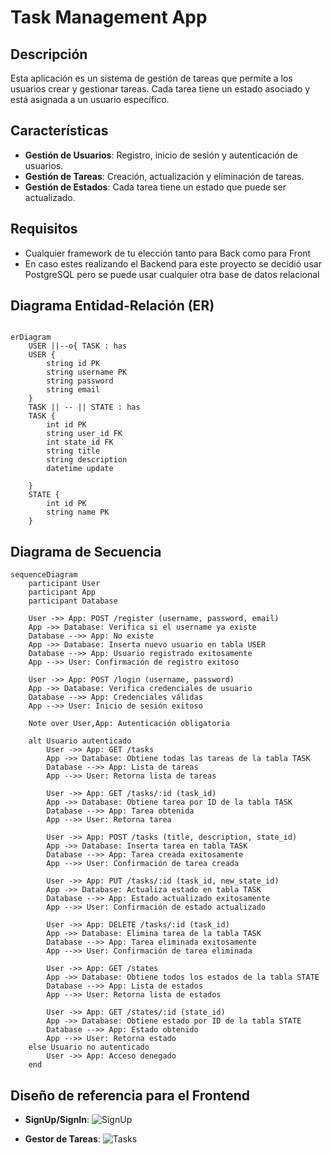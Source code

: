 # Task Management App

## Descripción

Esta aplicación es un sistema de gestión de tareas que permite a los usuarios crear y gestionar tareas. Cada tarea tiene un estado asociado y está asignada a un usuario específico.

## Características

- **Gestión de Usuarios**: Registro, inicio de sesión y autenticación de usuarios.
- **Gestión de Tareas**: Creación, actualización y eliminación de tareas.
- **Gestión de Estados**: Cada tarea tiene un estado que puede ser actualizado.

## Requisitos
- Cualquier framework de tu elección tanto para Back como para Front
- En caso estes realizando el Backend para este proyecto se decidió usar PostgreSQL pero se puede usar cualquier otra base de datos relacional

## Diagrama Entidad-Relación (ER)

```mermaid

erDiagram
    USER ||--o{ TASK : has
    USER {
        string id PK
        string username PK
        string password
        string email
    }
    TASK || -- || STATE : has
    TASK {
        int id PK
        string user_id FK
        int state_id FK
        string title
        string description
        datetime update

    }
    STATE {
        int id PK
        string name PK
    }
```

## Diagrama de Secuencia
```mermaid
sequenceDiagram
    participant User
    participant App
    participant Database

    User ->> App: POST /register (username, password, email)
    App ->> Database: Verifica si el username ya existe
    Database -->> App: No existe
    App ->> Database: Inserta nuevo usuario en tabla USER
    Database -->> App: Usuario registrado exitosamente
    App -->> User: Confirmación de registro exitoso

    User ->> App: POST /login (username, password)
    App ->> Database: Verifica credenciales de usuario
    Database -->> App: Credenciales válidas
    App -->> User: Inicio de sesión exitoso

    Note over User,App: Autenticación obligatoria

    alt Usuario autenticado
        User ->> App: GET /tasks
        App ->> Database: Obtiene todas las tareas de la tabla TASK
        Database -->> App: Lista de tareas
        App -->> User: Retorna lista de tareas

        User ->> App: GET /tasks/:id (task_id)
        App ->> Database: Obtiene tarea por ID de la tabla TASK
        Database -->> App: Tarea obtenida
        App -->> User: Retorna tarea

        User ->> App: POST /tasks (title, description, state_id)
        App ->> Database: Inserta tarea en tabla TASK
        Database -->> App: Tarea creada exitosamente
        App -->> User: Confirmación de tarea creada

        User ->> App: PUT /tasks/:id (task_id, new_state_id)
        App ->> Database: Actualiza estado en tabla TASK
        Database -->> App: Estado actualizado exitosamente
        App -->> User: Confirmación de estado actualizado

        User ->> App: DELETE /tasks/:id (task_id)
        App ->> Database: Elimina tarea de la tabla TASK
        Database -->> App: Tarea eliminada exitosamente
        App -->> User: Confirmación de tarea eliminada

        User ->> App: GET /states
        App ->> Database: Obtiene todos los estados de la tabla STATE
        Database -->> App: Lista de estados
        App -->> User: Retorna lista de estados

        User ->> App: GET /states/:id (state_id)
        App ->> Database: Obtiene estado por ID de la tabla STATE
        Database -->> App: Estado obtenido
        App -->> User: Retorna estado
    else Usuario no autenticado
        User ->> App: Acceso denegado
    end

```

## Diseño de referencia para el Frontend

- **SignUp/SignIn**:
  ![SignUp](./signup.webp)

- **Gestor de Tareas**:
  ![Tasks](./tasks.webp)
